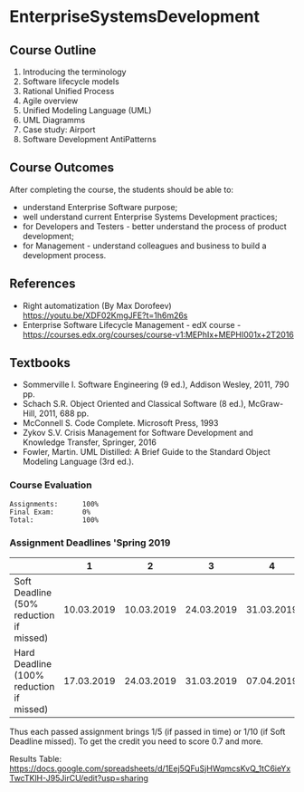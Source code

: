 # EnterpriseSystemsDevelopment

## Course Outline
1. Introducing the terminology
2. Software lifecycle models
3. Rational Unified Process
4. Agile overview
5. Unified Modeling Language (UML)
6. UML Diagramms
7. Case study: Airport
8. Software Development AntiPatterns

## Course Outcomes
After completing the course, the students should be able to:
- understand Enterprise Software purpose;
- well understand current Enterprise Systems Development practices;
- for Developers and Testers - better understand the process of product development;
- for Management - understand colleagues and business to build a development process.

## References
- Right automatization (By Max Dorofeev) https://youtu.be/XDF02KmgJFE?t=1h6m26s
- Enterprise Software Lifecycle Management - edX course - https://courses.edx.org/courses/course-v1:MEPhIx+MEPHI001x+2T2016

## Textbooks
- Sommerville I. Software Engineering (9 ed.), Addison Wesley, 2011, 790 pp.
- Schach S.R. Object Oriented and Classical Software (8 ed.), McGraw-Hill, 2011, 688 pp.
- McConnell S. Code Complete. Microsoft Press, 1993
- Zykov S.V. Crisis Management for Software Development and Knowledge Transfer, Springer, 2016
- Fowler, Martin. UML Distilled: A Brief Guide to the Standard Object Modeling Language (3rd ed.).

### Course Evaluation
```
Assignments:      100%
Final Exam:       0%
Total:            100%

```

### Assignment Deadlines 'Spring 2019
|                                          |  1  | 2 | 3 | 4 | 5 |
| ---------------------------------------- | --- |--- |--- |--- |--- |
| Soft Deadline (50% reduction if missed)  | 10.03.2019 |10.03.2019 |24.03.2019 |31.03.2019 |21.04.2019 |
| Hard Deadline (100% reduction if missed) | 17.03.2019 |24.03.2019 |31.03.2019 |07.04.2019 |28.04.2019 |

Thus each passed assignment brings 1/5 (if passed in time) or 1/10 (if Soft Deadline missed).
To get the credit you need to score 0.7 and more.

Results Table:
https://docs.google.com/spreadsheets/d/1Eej5QFuSjHWqmcsKvQ_1tC6ieYxTwcTKlH-J95JirCU/edit?usp=sharing
